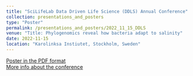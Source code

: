 ```yaml
---
title: "SciLifeLab Data Driven Life Science (DDLS) Annual Conference"
collection: presentations_and_posters
type: "Poster"
permalink: /presentations_and_posters/2022_11_15_DDLS
venue: "Title: Phylogenomics reveal how bacteria adapt to salinity"
date: 2022-11-15
location: "Karolinksa Instiutet, Stockholm, Sweden"
---
```


[Poster in the PDF format](/files/KTJ_DDLS_poster_V3.pdf)  
[More info about the conference](https://www.scilifelab.se/event/ddls-annual-conference/)
